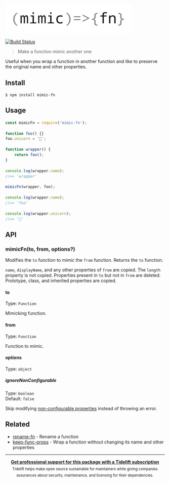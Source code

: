 <img src="media/mimic-fn.svg" width="400">
<br>

[![Build Status](https://travis-ci.org/sindresorhus/mimic-fn.svg?branch=master)](https://travis-ci.org/sindresorhus/mimic-fn)

> Make a function mimic another one

Useful when you wrap a function in another function and like to preserve the original name and other properties.


## Install

```
$ npm install mimic-fn
```


## Usage

```js
const mimicFn = require('mimic-fn');

function foo() {}
foo.unicorn = '🦄';

function wrapper() {
	return foo();
}

console.log(wrapper.name);
//=> 'wrapper'

mimicFn(wrapper, foo);

console.log(wrapper.name);
//=> 'foo'

console.log(wrapper.unicorn);
//=> '🦄'
```


## API

### mimicFn(to, from, options?)

Modifies the `to` function to mimic the `from` function. Returns the `to` function.

`name`, `displayName`, and any other properties of `from` are copied. The `length` property is not copied. Properties present in `to` but not in `from` are deleted. Prototype, class, and inherited properties are copied.

#### to

Type: `Function`

Mimicking function.

#### from

Type: `Function`

Function to mimic.

#### options

Type: `object`

##### ignoreNonConfigurable

Type: `boolean`<br>
Default: `false`

Skip modifying [non-configurable properties](https://developer.mozilla.org/en-US/docs/Web/JavaScript/Reference/Global_Objects/Object/getOwnPropertyDescriptor#Description) instead of throwing an error.

## Related

- [rename-fn](https://github.com/sindresorhus/rename-fn) - Rename a function
- [keep-func-props](https://github.com/ehmicky/keep-func-props) - Wrap a function without changing its name and other properties


---

<div align="center">
	<b>
		<a href="https://tidelift.com/subscription/pkg/npm-mimic-fn?utm_source=npm-mimic-fn&utm_medium=referral&utm_campaign=readme">Get professional support for this package with a Tidelift subscription</a>
	</b>
	<br>
	<sub>
		Tidelift helps make open source sustainable for maintainers while giving companies<br>assurances about security, maintenance, and licensing for their dependencies.
	</sub>
</div>
